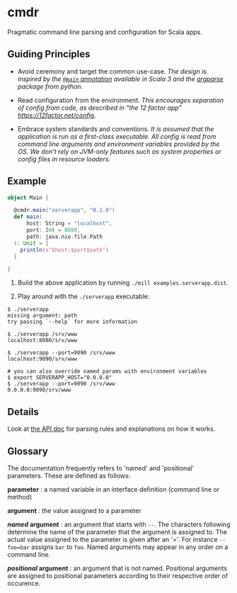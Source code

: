 # cmdr

Pragmatic command line parsing and configuration for Scala apps.

## Guiding Principles

- Avoid ceremony and target the common use-case. *The design is inspired by
  the [`@main` annotation](https://dotty.epfl.ch/docs/reference/changed-features/main-functions.html)
  available in Scala 3 and the [argparse](https://docs.python.org/3/library/argparse.html)
  package from python.*

- Read configuration from the environment. *This encourages separation of config
  from code, as described in "the 12 factor app" https://12factor.net/config.*

- Embrace system standards and conventions. *It is assumed that the application
  is run as a first-class executable. All config is read from command line
  arguments and environment variables provided by the OS. We don't rely on
  JVM-only features such as system properties or config files in resource
  loaders.*

## Example

```scala
object Main {

  @cmdr.main("serverapp", "0.1.0")
  def main(
      host: String = "localhost",
      port: Int = 8080,
      path: java.nio.file.Path
  ): Unit = {
    println(s"$host:$port$path")
  }

}
```

1. Build the above application by running `./mill examples.serverapp.dist`.

2. Play around with the `./serverapp` executable:

```shell
$ ./serverapp
missing argument: path
try passing `--help` for more information
```

```shell
$ ./serverapp /srv/www
localhost:8080/srv/www
```

```shell
$ ./serverapp --port=9090 /srv/www
localhost:9090/srv/www
```

```shell
# you can also override named params with environment variables
$ export SERVERAPP_HOST="0.0.0.0"
$ ./serverapp --port=9090 /srv/www
0.0.0.0:9090/srv/www
```

## Details

Look at [the API doc](cmdr/src/cmdr/package.scala) for parsing rules and
explanations on how it works.

## Glossary

The documentation frequently refers to 'named' and 'positional' parameters.
These are defined as follows:

**parameter**
: a named variable in an interface definition (command line or method)

**argument**
: the value assigned to a parameter

***named* argument**
: an argument that starts with `--`. The characters following determine the name
  of the parameter that the argument is assigned to. The actual value assigned to
  the parameter is given after an '='. For instance `--foo=bar` assigns `bar` to
  `foo`.
  Named arguments may appear in any order on a command line.

***positional* argument**
: an argument that is not named. Positional arguments are assigned to positional
  parameters according to their respective order of occurence.
